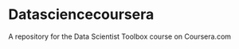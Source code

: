 Datasciencecoursera
===================

A repository for the Data Scientist Toolbox course on Coursera.com
